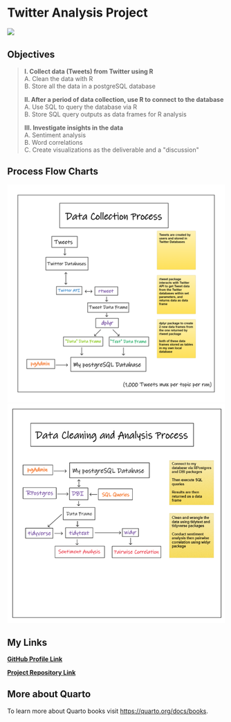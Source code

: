 # **Twitter Analysis Project**

![](https://img.shields.io/badge/%E2%8F%B3-Work%20in%20progress-red)

## Objectives

> **I. Collect data (Tweets) from Twitter using R**\
> A. Clean the data with R\
> B. Store all the data in a postgreSQL database
>
> **II. After a period of data collection, use R to connect to the database**\
> A. Use SQL to query the database via R\
> B. Store SQL query outputs as data frames for R analysis
>
> **III. Investigate insights in the data**\
> A. Sentiment analysis\
> B. Word correlations\
> C. Create visualizations as the deliverable and a "discussion"
## Process Flow Charts  
![](data-collection.png)
![](data-cleaning-analysis.png)

## My Links

[**GitHub Profile Link**](https://github.com/bradfordjohnson)

[**Project Repository Link**](https://github.com/bradfordjohnson/r-cookbook)

## More about Quarto

To learn more about Quarto books visit <https://quarto.org/docs/books>.

